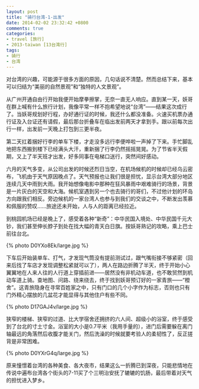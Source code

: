 ```yaml
---
layout: post
title: "骑行台湾-1-出发"
date: 2014-02-02 23:32:42 +0800
comments: true
categories:
- travel [旅行]
- 2013-taiwan [13台湾行]
tags:
- 骑行
- 台湾
---
```


对台湾的兴趣，可能源于很多方面的原因，几句话说不清楚。然而总结下来，基本可以归结为“美丽的自然景观”和“独特的人文景观”。

从广州开通自由行开始我便开始摩拳擦掌，无奈一直无人响应。直到某一天，妖哥在群上喊有什么旅行计划，我像平常一样不抱希望地说“台湾”——结果这次成行了。当妖哥规划好行程，办好通行证的时候，我还什么都没准备。火速买机票办通行证及入台证还有请假，最后那台折叠车在临出发前两天才拿到手。跟以前每次出行一样，出发前一天晚上打包到三更半夜。

第二天扛着捆好行李的单车下楼，才走没多远行李便哗啦一声掉了下来。手忙脚乱地把东西搬到楼下已经满头大汗，重新捆了行李仍然摇摇晃晃。为了节省半天假期，又上了半天班才出发，好多同事在电梯口送行，突然间好感动。

<!-- more -->

六月的天气多变，从公司出发的时候还烈日当空，在机场候机的时候却已经乌云密布，飞机由于天气原因晚点了。天气预报也让我们很是担忧，显示台湾大部分地区连续几天中雨到大雨。我开始想像电影中那种在狂风暴雨中艰难骑行的场景，背景是一片灰白的天空和大海。候机室遇到另一个也去骑行的哥们，不过他计划的环岛方向跟我们相反。旁边候机的一家台湾人也参与到我们的交谈之中，不断发出羡慕和佩服的赞叹……旅途还未开始，人与人的距离已经拉近。

到桃园机场已经是晚上了，感受着各种“新奇”：中华民国入境处、中华民国千元大钞，我们甚至伸长脖子到处在找大幅的青天白日旗。按妖哥熟记的攻略，乘上巴士前往台北。

{% photo D0YXo8Ek/large.jpg %}

下车后开始装单车、打气，才发现气筒没有提前测试过，跟气嘴衔接不够紧密（回来后找了车店才发现调整松紧就可以了），两人在路边折腾了半天，终于开始小心翼翼地在人来人往的人行道上穿插前进——居然没有非机动车道，也不敢贸然到机动车道上骑。查地图、问路、绕来绕去，终于找到妖哥预订好的一家青旅——“橙舍”。这青旅隐身在寻常百姓家之中，只有门口的几个小字作为标志，否则也只有门外精心摆放的几盆花才能显得与其他住户有些不同。

{% photo D17GAJ4v/large.jpg %}

狭窄的楼梯、狭窄的过道、比大学宿舍还拥挤的六人间、超级小的浴室，终于感受到了台北的寸土寸金。浴室的大小是0.7平米（我用手量的），进门后需要躲在离门轴最远的角落然后收腹才能关门，然后洗澡的时候就要考验人的柔韧性了，反正搓背是非常困难。

{% photo D0YXrG4q/large.jpg %}

原来憧憬着台湾的各种美食、各大夜市，结果这么一折腾已到深夜，只能悲情地在传说中遍布台湾各个街头的7-11买了个三明治安抚了辘辘的饥肠，最后带着对天气的担忧进入梦乡。
